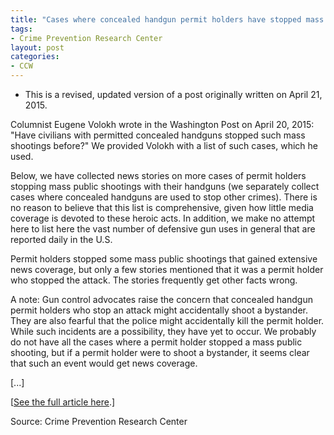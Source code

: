 ```yaml
---
title: "Cases where concealed handgun permit holders have stopped mass public shootings and other mass attacks"
tags:
- Crime Prevention Research Center
layout: post
categories:
- CCW
---
```


- This is a revised, updated version of a post originally written on April 21, 2015.

Columnist Eugene Volokh wrote in the Washington Post on April 20, 2015: "Have civilians with permitted concealed handguns stopped such mass shootings before?" We provided Volokh with a list of such cases, which he used.

Below, we have collected news stories on more cases of permit holders stopping mass public shootings with their handguns (we separately collect cases where concealed handguns are used to stop other crimes). There is no reason to believe that this list is comprehensive, given how little media coverage is devoted to these heroic acts. In addition, we make no attempt here to list here the vast number of defensive gun uses in general that are reported daily in the U.S.

Permit holders stopped some mass public shootings that gained extensive news coverage, but only a few stories mentioned that it was a permit holder who stopped the attack. The stories frequently get other facts wrong.

A note: Gun control advocates raise the concern that concealed handgun permit holders who stop an attack might accidentally shoot a bystander. They are also fearful that the police might accidentally kill the permit holder. While such incidents are a possibility, they have yet to occur. We probably do not have all the cases where a permit holder stopped a mass public shooting, but if a permit holder were to shoot a bystander, it seems clear that such an event would get news coverage.

[...]

[[See the full article here](https://crimeresearch.org/2019/05/uber-driver-in-chicago-stops-mass-public-shooting/).]

Source: Crime Prevention Research Center
